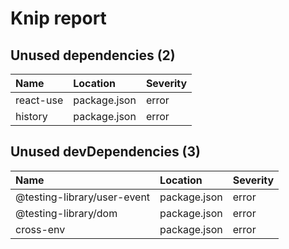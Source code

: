 # Knip report

## Unused dependencies (2)

| Name | Location | Severity |
| :-------- | :----------- | :------- |
| react-use | package.json | error |
| history | package.json | error |

## Unused devDependencies (3)

| Name | Location | Severity |
| :-------------------------- | :----------- | :------- |
| @testing-library/user-event | package.json | error |
| @testing-library/dom | package.json | error |
| cross-env | package.json | error |

